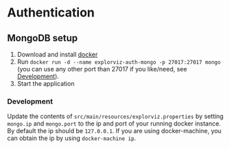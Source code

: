 # Authentication

## MongoDB setup

1. Download and install [docker](https://www.docker.com/)
2. Run `docker run -d --name explorviz-auth-mongo -p 27017:27017 mongo` (you can use any other port than 27017 if you like/need, see [Development](#Development)).
3. Start the application

### Development

Update the contents of `src/main/resources/explorviz.properties` by setting `mongo.ip` and `mongo.port` to the ip and port of your running docker instance. By default the ip should be `127.0.0.1`. If you are using docker-machine, you can obtain the ip by using `docker-machine ip`.

